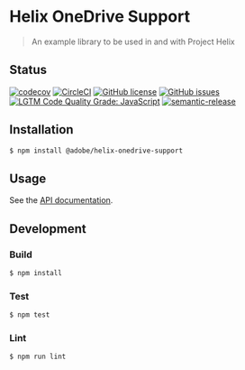 # Helix OneDrive Support

> An example library to be used in and with Project Helix

## Status
[![codecov](https://img.shields.io/codecov/c/github/adobe/helix-onedrive-support.svg)](https://codecov.io/gh/adobe/helix-onedrive-support)
[![CircleCI](https://img.shields.io/circleci/project/github/adobe/helix-onedrive-support.svg)](https://circleci.com/gh/adobe/helix-onedrive-support)
[![GitHub license](https://img.shields.io/github/license/adobe/helix-onedrive-support.svg)](https://github.com/adobe/helix-onedrive-support/blob/main/LICENSE.txt)
[![GitHub issues](https://img.shields.io/github/issues/adobe/helix-onedrive-support.svg)](https://github.com/adobe/helix-onedrive-support/issues)
[![LGTM Code Quality Grade: JavaScript](https://img.shields.io/lgtm/grade/javascript/g/adobe/helix-onedrive-support.svg?logo=lgtm&logoWidth=18)](https://lgtm.com/projects/g/adobe/helix-onedrive-support)
[![semantic-release](https://img.shields.io/badge/%20%20%F0%9F%93%A6%F0%9F%9A%80-semantic--release-e10079.svg)](https://github.com/semantic-release/semantic-release)

## Installation

```bash
$ npm install @adobe/helix-onedrive-support
```

## Usage

See the [API documentation](docs/API.md).

## Development

### Build

```bash
$ npm install
```

### Test

```bash
$ npm test
```

### Lint

```bash
$ npm run lint
```

